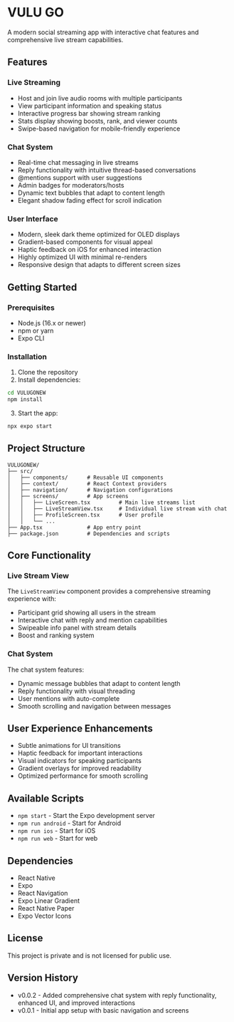 # VULU GO

A modern social streaming app with interactive chat features and comprehensive live stream capabilities.

## Features

### Live Streaming
- Host and join live audio rooms with multiple participants
- View participant information and speaking status
- Interactive progress bar showing stream ranking
- Stats display showing boosts, rank, and viewer counts
- Swipe-based navigation for mobile-friendly experience

### Chat System
- Real-time chat messaging in live streams
- Reply functionality with intuitive thread-based conversations
- @mentions support with user suggestions
- Admin badges for moderators/hosts
- Dynamic text bubbles that adapt to content length
- Elegant shadow fading effect for scroll indication

### User Interface
- Modern, sleek dark theme optimized for OLED displays
- Gradient-based components for visual appeal
- Haptic feedback on iOS for enhanced interaction
- Highly optimized UI with minimal re-renders
- Responsive design that adapts to different screen sizes

## Getting Started

### Prerequisites

- Node.js (16.x or newer)
- npm or yarn
- Expo CLI

### Installation

1. Clone the repository
2. Install dependencies:

```bash
cd VULUGONEW
npm install
```

3. Start the app:

```bash
npx expo start
```

## Project Structure

```
VULUGONEW/
├── src/
│   ├── components/      # Reusable UI components
│   ├── context/         # React Context providers
│   ├── navigation/      # Navigation configurations
│   ├── screens/         # App screens
│   │   ├── LiveScreen.tsx         # Main live streams list
│   │   ├── LiveStreamView.tsx     # Individual live stream with chat
│   │   ├── ProfileScreen.tsx      # User profile
│   │   └── ...
├── App.tsx              # App entry point
├── package.json         # Dependencies and scripts
```

## Core Functionality

### Live Stream View
The `LiveStreamView` component provides a comprehensive streaming experience with:
- Participant grid showing all users in the stream
- Interactive chat with reply and mention capabilities
- Swipeable info panel with stream details
- Boost and ranking system

### Chat System
The chat system features:
- Dynamic message bubbles that adapt to content length
- Reply functionality with visual threading
- User mentions with auto-complete
- Smooth scrolling and navigation between messages

## User Experience Enhancements
- Subtle animations for UI transitions
- Haptic feedback for important interactions
- Visual indicators for speaking participants
- Gradient overlays for improved readability
- Optimized performance for smooth scrolling

## Available Scripts

- `npm start` - Start the Expo development server
- `npm run android` - Start for Android
- `npm run ios` - Start for iOS
- `npm run web` - Start for web

## Dependencies

- React Native
- Expo
- React Navigation
- Expo Linear Gradient
- React Native Paper
- Expo Vector Icons

## License

This project is private and is not licensed for public use.

## Version History

- v0.0.2 - Added comprehensive chat system with reply functionality, enhanced UI, and improved interactions
- v0.0.1 - Initial app setup with basic navigation and screens
